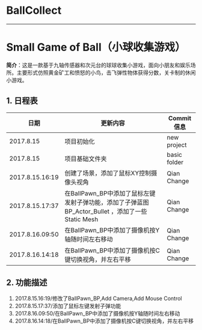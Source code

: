# BallCollect
---

# Small Game of Ball（小球收集游戏）
**简介**：这是一款基于九轴传感器和次元台的球球收集小游戏，面向小朋友和娱乐场所。主要形式仿照黄金矿工和愤怒的小鸟，击飞弹性物体获得分数，关卡制的休闲小游戏。

## 1. 日程表
日期|更新内容|Commit 信息|
---|---|---|
2017.8.15|项目初始化|new project|
2017.8.15|项目基础文件夹|basic folder|
2017.8.15.16:19|创建了场景，添加了鼠标XY控制摄像头视角|Qian Change|
2017.8.15.17:37|在BallPawn_BP中添加了鼠标左键发射子弹功能，添加了子弹蓝图BP_Actor_Bullet ，添加了一些Static Mesh|Qian Change|
2017.8.16.09:50|在BallPawn_BP中添加了摄像机按Y轴随时间左右移动|Qian Change|
2017.8.16.14:18|在BallPawn_BP中添加了摄像机按C键切换视角，并左右平移|Qian Change|
## 2. 功能描述

1. 2017.8.15.16:19/修改了BallPawn_BP,Add Camera,Add Mouse Control
2. 2017.8.15.17:37/添加了鼠标左键发射子弹功能
3. 2017.8.16.09:50/在BallPawn_BP中添加了摄像机按Y轴随时间左右移动
3. 2017.8.16.14:18/在BallPawn_BP中添加了摄像机按C键切换视角，并左右平移

